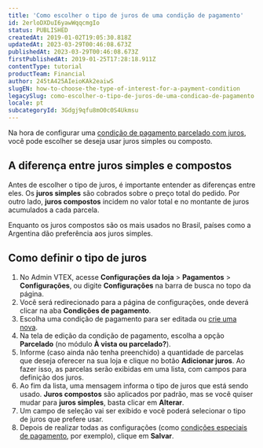 ```yaml
---
title: 'Como escolher o tipo de juros de uma condição de pagamento'
id: 2erloDXDuI6yawWqqcmgIo
status: PUBLISHED
createdAt: 2019-01-02T19:05:30.818Z
updatedAt: 2023-03-29T00:46:08.673Z
publishedAt: 2023-03-29T00:46:08.673Z
firstPublishedAt: 2019-01-25T17:28:18.911Z
contentType: tutorial
productTeam: Financial
author: 245tA425AIeioKAk2eaiwS
slugEN: how-to-choose-the-type-of-interest-for-a-payment-condition
legacySlug: como-escolher-o-tipo-de-juros-de-uma-condicao-de-pagamento
locale: pt
subcategoryId: 3Gdgj9qfu8mO0c0S4Ukmsu
---
```


Na hora de configurar uma [condição de pagamento parcelado com juros](/pt/tutorial/condicoes-de-pagamento#parcelado-com-juros), você pode escolher se deseja usar juros simples ou composto.

## A diferença entre juros simples e compostos
Antes de escolher o tipo de juros, é importante entender as diferenças entre eles. Os __juros simples__ são cobrados sobre o preço total do pedido. Por outro lado, __juros compostos__ incidem no valor total e no montante de juros acumulados a cada parcela.

Enquanto os juros compostos são os mais usados no Brasil, países como a Argentina dão preferência aos juros simples.

## Como definir o tipo de juros
1. No Admin VTEX, acesse **Configurações da loja** > **Pagamentos** > **Configurações**, ou digite **Configurações** na barra de busca no topo da página.
2. Você será redirecionado para a página de configurações, onde deverá clicar na aba __Condições de pagamento__.
3. Escolha uma condição de pagamento para ser editada ou [crie uma nova](/pt/tutorial/condicoes-de-pagamento).
4. Na tela de edição da condição de pagamento, escolha a opção __Parcelado__ (no módulo __À vista ou parcelado?__).
5. Informe (caso ainda não tenha preenchido) a quantidade de parcelas que deseja oferecer na sua loja e clique no botão __Adicionar juros__. Ao fazer isso, as parcelas serão exibidas em uma lista, com campos para definição dos juros. 
6. Ao fim da lista, uma mensagem informa o tipo de juros que está sendo usado. __Juros compostos__ são aplicados por padrão, mas se você quiser mudar para __juros simples__, basta clicar em __Alterar__.
7. Um campo de seleção vai ser exibido e você poderá selecionar o tipo de juros que prefere usar.
8. Depois de realizar todas as configurações (como [condições especiais de pagamento](/pt/tutorial/condicoes-especiais/), por exemplo), clique em __Salvar__.
